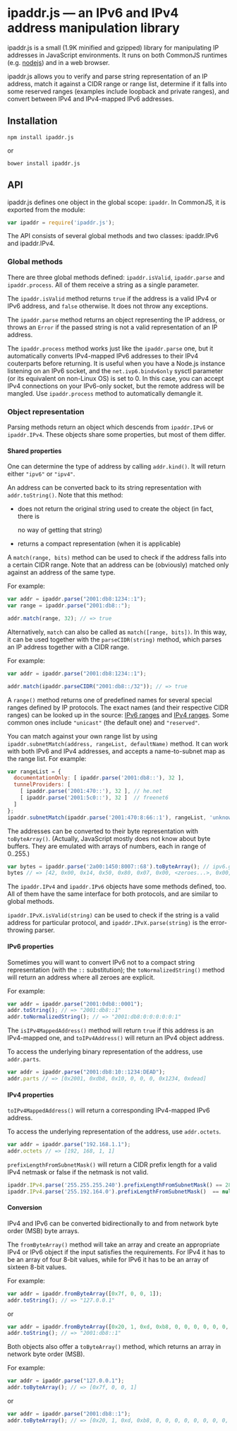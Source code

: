 # ipaddr.js — an IPv6 and IPv4 address manipulation library

ipaddr.js is a small \(1.9K minified and gzipped\) library for manipulating IP addresses in JavaScript environments. It runs on both CommonJS runtimes \(e.g. [nodejs](http://nodejs.org)\) and in a web browser.

ipaddr.js allows you to verify and parse string representation of an IP address, match it against a CIDR range or range list, determine if it falls into some reserved ranges \(examples include loopback and private ranges\), and convert between IPv4 and IPv4-mapped IPv6 addresses.

## Installation

`npm install ipaddr.js`

or

`bower install ipaddr.js`

## API

ipaddr.js defines one object in the global scope: `ipaddr`. In CommonJS, it is exported from the module:

```javascript
var ipaddr = require('ipaddr.js');
```

The API consists of several global methods and two classes: ipaddr.IPv6 and ipaddr.IPv4.

### Global methods

There are three global methods defined: `ipaddr.isValid`, `ipaddr.parse` and `ipaddr.process`. All of them receive a string as a single parameter.

The `ipaddr.isValid` method returns `true` if the address is a valid IPv4 or IPv6 address, and `false` otherwise. It does not throw any exceptions.

The `ipaddr.parse` method returns an object representing the IP address, or throws an `Error` if the passed string is not a valid representation of an IP address.

The `ipaddr.process` method works just like the `ipaddr.parse` one, but it automatically converts IPv4-mapped IPv6 addresses to their IPv4 couterparts before returning. It is useful when you have a Node.js instance listening on an IPv6 socket, and the `net.ivp6.bindv6only` sysctl parameter \(or its equivalent on non-Linux OS\) is set to 0. In this case, you can accept IPv4 connections on your IPv6-only socket, but the remote address will be mangled. Use `ipaddr.process` method to automatically demangle it.

### Object representation

Parsing methods return an object which descends from `ipaddr.IPv6` or `ipaddr.IPv4`. These objects share some properties, but most of them differ.

#### Shared properties

One can determine the type of address by calling `addr.kind()`. It will return either `"ipv6"` or `"ipv4"`.

An address can be converted back to its string representation with `addr.toString()`. Note that this method:

* does not return the original string used to create the object \(in fact, there is

  no way of getting that string\)

* returns a compact representation \(when it is applicable\)

A `match(range, bits)` method can be used to check if the address falls into a certain CIDR range. Note that an address can be \(obviously\) matched only against an address of the same type.

For example:

```javascript
var addr = ipaddr.parse("2001:db8:1234::1");
var range = ipaddr.parse("2001:db8::");

addr.match(range, 32); // => true
```

Alternatively, `match` can also be called as `match([range, bits])`. In this way, it can be used together with the `parseCIDR(string)` method, which parses an IP address together with a CIDR range.

For example:

```javascript
var addr = ipaddr.parse("2001:db8:1234::1");

addr.match(ipaddr.parseCIDR("2001:db8::/32")); // => true
```

A `range()` method returns one of predefined names for several special ranges defined by IP protocols. The exact names \(and their respective CIDR ranges\) can be looked up in the source: [IPv6 ranges](https://github.com/whitequark/ipaddr.js/blob/master/src/ipaddr.coffee#L186) and [IPv4 ranges](https://github.com/whitequark/ipaddr.js/blob/master/src/ipaddr.coffee#L71). Some common ones include `"unicast"` \(the default one\) and `"reserved"`.

You can match against your own range list by using `ipaddr.subnetMatch(address, rangeList, defaultName)` method. It can work with both IPv6 and IPv4 addresses, and accepts a name-to-subnet map as the range list. For example:

```javascript
var rangeList = {
  documentationOnly: [ ipaddr.parse('2001:db8::'), 32 ],
  tunnelProviders: [
    [ ipaddr.parse('2001:470::'), 32 ], // he.net
    [ ipaddr.parse('2001:5c0::'), 32 ]  // freenet6
  ]
};
ipaddr.subnetMatch(ipaddr.parse('2001:470:8:66::1'), rangeList, 'unknown'); // => "he.net"
```

The addresses can be converted to their byte representation with `toByteArray()`. \(Actually, JavaScript mostly does not know about byte buffers. They are emulated with arrays of numbers, each in range of 0..255.\)

```javascript
var bytes = ipaddr.parse('2a00:1450:8007::68').toByteArray(); // ipv6.google.com
bytes // => [42, 0x00, 0x14, 0x50, 0x80, 0x07, 0x00, <zeroes...>, 0x00, 0x68 ]
```

The `ipaddr.IPv4` and `ipaddr.IPv6` objects have some methods defined, too. All of them have the same interface for both protocols, and are similar to global methods.

`ipaddr.IPvX.isValid(string)` can be used to check if the string is a valid address for particular protocol, and `ipaddr.IPvX.parse(string)` is the error-throwing parser.

#### IPv6 properties

Sometimes you will want to convert IPv6 not to a compact string representation \(with the `::` substitution\); the `toNormalizedString()` method will return an address where all zeroes are explicit.

For example:

```javascript
var addr = ipaddr.parse("2001:0db8::0001");
addr.toString(); // => "2001:db8::1"
addr.toNormalizedString(); // => "2001:db8:0:0:0:0:0:1"
```

The `isIPv4MappedAddress()` method will return `true` if this address is an IPv4-mapped one, and `toIPv4Address()` will return an IPv4 object address.

To access the underlying binary representation of the address, use `addr.parts`.

```javascript
var addr = ipaddr.parse("2001:db8:10::1234:DEAD");
addr.parts // => [0x2001, 0xdb8, 0x10, 0, 0, 0, 0x1234, 0xdead]
```

#### IPv4 properties

`toIPv4MappedAddress()` will return a corresponding IPv4-mapped IPv6 address.

To access the underlying representation of the address, use `addr.octets`.

```javascript
var addr = ipaddr.parse("192.168.1.1");
addr.octets // => [192, 168, 1, 1]
```

`prefixLengthFromSubnetMask()` will return a CIDR prefix length for a valid IPv4 netmask or false if the netmask is not valid.

```javascript
ipaddr.IPv4.parse('255.255.255.240').prefixLengthFromSubnetMask() == 28
ipaddr.IPv4.parse('255.192.164.0').prefixLengthFromSubnetMask()  == null
```

#### Conversion

IPv4 and IPv6 can be converted bidirectionally to and from network byte order \(MSB\) byte arrays.

The `fromByteArray()` method will take an array and create an appropriate IPv4 or IPv6 object if the input satisfies the requirements. For IPv4 it has to be an array of four 8-bit values, while for IPv6 it has to be an array of sixteen 8-bit values.

For example:

```javascript
var addr = ipaddr.fromByteArray([0x7f, 0, 0, 1]);
addr.toString(); // => "127.0.0.1"
```

or

```javascript
var addr = ipaddr.fromByteArray([0x20, 1, 0xd, 0xb8, 0, 0, 0, 0, 0, 0, 0, 0, 0, 0, 0, 1])
addr.toString(); // => "2001:db8::1"
```

Both objects also offer a `toByteArray()` method, which returns an array in network byte order \(MSB\).

For example:

```javascript
var addr = ipaddr.parse("127.0.0.1");
addr.toByteArray(); // => [0x7f, 0, 0, 1]
```

or

```javascript
var addr = ipaddr.parse("2001:db8::1");
addr.toByteArray(); // => [0x20, 1, 0xd, 0xb8, 0, 0, 0, 0, 0, 0, 0, 0, 0, 0, 0, 1]
```

